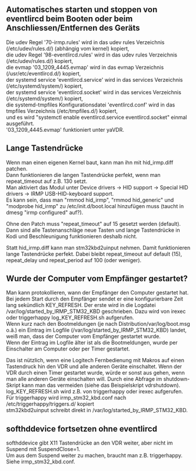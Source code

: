 ## Automatisches starten und stoppen von eventlircd beim Booten oder beim Anschliessen/Entfernen des Geräts
Die udev Regel '70-irmp.rules' wird in das udev rules Verzeichnis (/etc/udev/rules.d/) (abhängig vom kernel) kopiert,  
die udev Regel '98-eventlircd.rules' wird in das udev rules Verzeichnis (/etc/udev/rules.d/) kopiert,  
die evmap '03_1209_4445.evmap' wird in das evmap Verzeichnis (/usr/etc/eventlircd.d/) kopiert,  
der systemd service 'eventlircd.service' wird in das services Verzeichnis (/etc/systemd/system/) kopiert,  
der systemd service 'eventlircd.socket' wird in das services Verzeichnis (/etc/systemd/system/) kopiert,  
die systemd-tmpfiles Konfigurationsdatei 'eventlircd.conf' wird in das tmpfiles Verzeichnis (/etc/tmpfiles.d/) kopiert,  
und es wird "systemctl enable eventlircd.service eventlircd.socket" einmal ausgeführt.  
'03_1209_4445.evmap' funktioniert unter yaVDR.

## Lange Tastendrücke
Wenn man einen eigenen Kernel baut, kann man ihn mit hid_irmp.diff patchen.  
Dann funktionieren die langen Tastendrücke perfekt, wenn man repeat_timeout auf  z.B. 130 setzt.  
Man aktiviert das Modul unter Device drivers → HID support → Special HID drivers → IRMP USB-HID-keyboard support.  
Es kann sein, dass man "rmmod hid_irmp", "rmmod hid_generic" und "modprobe hid_irmp" zu /etc/init.d/boot.local hinzufügen muss (taucht in dmesg "irmp configured" auf?).

Ohne den Patch muss "repeat_timeout" auf 15 gesetzt werden (default). Dann sind alle Tastenanschläge neue Tasten und lange Tastendrücke in Kodi und Beschleunigung funktionieren deshalb nicht.

Statt hid_irmp.diff kann man stm32kbd2uinput nehmen. Damit funktionieren lange Tastendrücke perfekt. Dabei bleibt repeat_timeout auf default (15), repeat_delay und repeat_period auf 100 (oder weniger).

## Wurde der Computer vom Empfänger gestartet?
Man kann protokollieren, wann der Empfänger den Computer gestartet hat.  
Bei jedem Start durch den Empfänger sendet er eine konfigurierbare Zeit lang sekündlich KEY_REFRESH. Der erste wird in die Logdatei /var/log/started_by_IRMP_STM32_KBD geschrieben. Dazu wird von irexec oder triggerhappy log_KEY_REFRESH.sh aufgerufen.  
Wenn kurz nach den Bootmeldungen (je nach Distribution/var/log/boot.msg o.ä.) ein Eintrag im Logfile (/var/log/started_by_IRMP_STM32_KBD) landet, weiß man, dass der Computer vom Empfänger gestartet wurde.  
Wenn der Eintrag im Logfile älter ist als die Bootmeldungen, wurde per Einschalter am Computer oder per Timer gestartet.

Das ist nützlich, wenn eine Logitech Fernbedienung mit Makros auf einen Tastendruck hin den VDR und alle anderen Geräte einschaltet. Wenn der VDR durch einen Timer gestartet wurde, würde er sonst aus gehen, wenn man alle anderen Geräte einschalten will. Durch eine Abfrage im shutdown-Skript kann man das vermeiden (siehe das Beispielskript vdrshutdown).  
log_KEY_REFRESH.sh wird z.B. von triggerhappy oder irexec aufgerufen.  
Für triggerhappy wird irmp_stm32_kbd.conf nach /etc/triggerhappy/triggers.d/ kopiert  
stm32kbd2uinput schreibt direkt in /var/log/started_by_IRMP_STM32_KBD.

## softhddevice fortsetzen ohne eventlircd
softhddevice gibt X11 Tastendrücke an den VDR weiter, aber nicht im Suspend mit SuspendClose=1.  
Um aus dem Suspend weiter zu machen, braucht man z.B. triggerhappy. Siehe irmp_stm32_kbd.conf.
